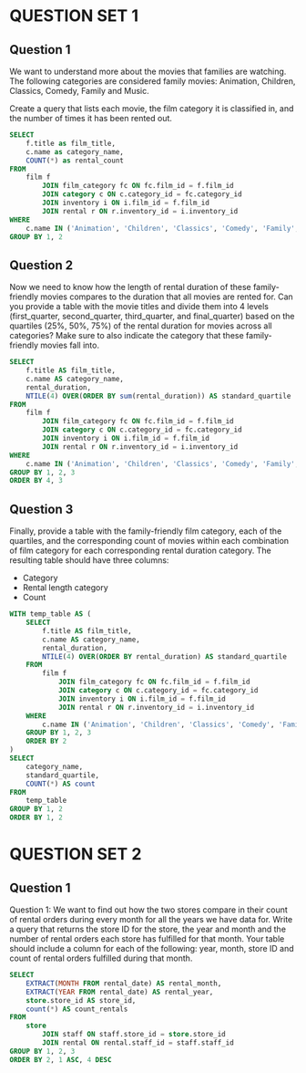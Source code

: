 # QUESTION SET 1

## Question 1

We want to understand more about the movies that families are watching. The following categories are considered family movies: Animation, Children, Classics, Comedy, Family and Music.

Create a query that lists each movie, the film category it is classified in, and the number of times it has been rented out.

```sql
SELECT
    f.title as film_title,
    c.name as category_name,
    COUNT(*) as rental_count
FROM 
    film f
        JOIN film_category fc ON fc.film_id = f.film_id
        JOIN category c ON c.category_id = fc.category_id
        JOIN inventory i ON i.film_id = f.film_id
        JOIN rental r ON r.inventory_id = i.inventory_id
WHERE
    c.name IN ('Animation', 'Children', 'Classics', 'Comedy', 'Family', 'Music')
GROUP BY 1, 2
```


## Question 2
Now we need to know how the length of rental duration of these family-friendly movies compares to the duration that all movies are rented for. Can you provide a table with the movie titles and divide them into 4 levels (first_quarter, second_quarter, third_quarter, and final_quarter) based on the quartiles (25%, 50%, 75%) of the rental duration for movies across all categories? Make sure to also indicate the category that these family-friendly movies fall into.

```sql
SELECT
    f.title AS film_title,
    c.name AS category_name,
    rental_duration,
    NTILE(4) OVER(ORDER BY sum(rental_duration)) AS standard_quartile
FROM 
    film f
        JOIN film_category fc ON fc.film_id = f.film_id
        JOIN category c ON c.category_id = fc.category_id
        JOIN inventory i ON i.film_id = f.film_id
        JOIN rental r ON r.inventory_id = i.inventory_id
WHERE
    c.name IN ('Animation', 'Children', 'Classics', 'Comedy', 'Family', 'Music')
GROUP BY 1, 2, 3
ORDER BY 4, 3
```

## Question 3
Finally, provide a table with the family-friendly film category, each of the quartiles, and the corresponding count of movies within each combination of film category for each corresponding rental duration category. The resulting table should have three columns:

- Category
- Rental length category
- Count

```sql
WITH temp_table AS (
    SELECT
        f.title AS film_title,
        c.name AS category_name,
        rental_duration,
        NTILE(4) OVER(ORDER BY rental_duration) AS standard_quartile
    FROM 
        film f
            JOIN film_category fc ON fc.film_id = f.film_id
            JOIN category c ON c.category_id = fc.category_id
            JOIN inventory i ON i.film_id = f.film_id
            JOIN rental r ON r.inventory_id = i.inventory_id
    WHERE
        c.name IN ('Animation', 'Children', 'Classics', 'Comedy', 'Family', 'Music')
    GROUP BY 1, 2, 3
    ORDER BY 2
)
SELECT 
    category_name, 
    standard_quartile,
    COUNT(*) AS count
FROM 
    temp_table
GROUP BY 1, 2
ORDER BY 1, 2
```

# QUESTION SET 2

## Question 1
Question 1:
We want to find out how the two stores compare in their count of rental orders during every month for all the years we have data for. Write a query that returns the store ID for the store, the year and month and the number of rental orders each store has fulfilled for that month. Your table should include a column for each of the following: year, month, store ID and count of rental orders fulfilled during that month.

```sql
SELECT 
	EXTRACT(MONTH FROM rental_date) AS rental_month,
    EXTRACT(YEAR FROM rental_date) AS rental_year,
    store.store_id AS store_id,
    count(*) AS count_rentals
FROM 
	store
    	JOIN staff ON staff.store_id = store.store_id
        JOIN rental ON rental.staff_id = staff.staff_id
GROUP BY 1, 2, 3
ORDER BY 2, 1 ASC, 4 DESC
```
